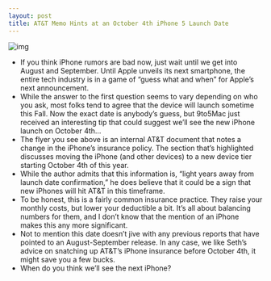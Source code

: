 ```yaml
---
layout: post
title: AT&T Memo Hints at an October 4th iPhone 5 Launch Date
---
```

![img](http://media.idownloadblog.com/wp-content/uploads/2011/07/screen-shot-2011-07-12-at-3-48-05-pm1-e1310506726168.png)
* If you think iPhone rumors are bad now, just wait until we get into August and September. Until Apple unveils its next smartphone, the entire tech industry is in a game of “guess what and when” for Apple’s next announcement.
* While the answer to the first question seems to vary depending on who you ask, most folks tend to agree that the device will launch sometime this Fall. Now the exact date is anybody’s guess, but 9to5Mac just received an interesting tip that could suggest we’ll see the new iPhone launch on October 4th…
* The flyer you see above is an internal AT&T document that notes a change in the iPhone’s insurance policy. The section that’s highlighted discusses moving the iPhone (and other devices) to a new device tier starting October 4th of this year.
* While the author admits that this information is, “light years away from launch date confirmation,” he does believe that it could be a sign that new iPhones will hit AT&T in this timeframe.
* To be honest, this is a fairly common insurance practice. They raise your monthly costs, but lower your deductible a bit. It’s all about balancing numbers for them, and I don’t know that the mention of an iPhone makes this any more significant.
* Not to mention this date doesn’t jive with any previous reports that have pointed to an August-September release. In any case, we like Seth’s advice on snatching up AT&T’s iPhone insurance before October 4th, it might save you a few bucks.
* When do you think we’ll see the next iPhone?

